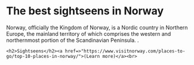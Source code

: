 <!DOCTYPE html>
<head>
    <meta charset="UTF-8">
    <title>Norway</title>
    <link rel="stylesheet" href="style.css">
  <style type="text/css"></style> 
  </head>
  <body>    
    <h1 class="heading">The best sightseens in Norway</h1>
    <p>Norway, officially the Kingdom of Norway, is a Nordic country in Northern Europe, the mainland territory of which comprises the western and northernmost portion of the Scandinavian Peninsula. .</p>

    <h2>Sightseens</h2><a href=>"https://www.visitnorway.com/places-to-go/top-10-places-in-norway/">(Learn more)</a><br>
   </body>
   </html>
